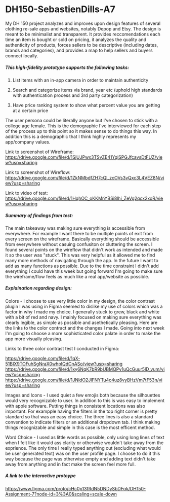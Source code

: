 # DH150-SebastienDills-A7
My DH 150 project analyzes and improves upon design features of several clothing re-sale apps and websites, notably Depop and Etsy. The design is meant to be minimalist and transparent. It provides reccomendations each time an item is bought or sold on pricing, it analyzes the quality and authenticity of products, forces sellers to be descriptive (including dates, brands and categories), and provides a map to help sellers and buyers connect locally. 

##### This high-fidelity prototype supports the following tasks:

1) List items with an in-app camera in order to maintain authenticity

2) Search and categorize items via brand, year etc (uphold high standards with authentication process and 3rd party categorization)

3) Have price ranking system to show what percent value you are getting at a certain price

The user persona could be literally anyone but I've chosen to stick with a college age female. This is the demographic I've interviewed for each step of the process up to this point so it makes sense to do things this way. In addition this is a demographic that I think highly represents my app/company values. 

Link to screenshot of Wireframe:
https://drive.google.com/file/d/1SjUJPwx3TSvZE41YqiSPGJfcavsDtFUZ/view?usp=sharing

Link to screenshot of Wireflow:
https://drive.google.com/file/d/1ZkNMbdfZH7cQl_zcOVs3vQxc3L4VEZ8N/view?usp=sharing

Link to video of test:
https://drive.google.com/file/d/1HqhOC_oKKMnYBSi8lhi_ZeVg2qcx2xoR/view?usp=sharing

##### Summary of findings from test: 

The main takeaway was making sure everything is accessible from everywhere. For example I want there to be multiple points of exit from every screen on the wireframe. Basically everything should be accessible from everywhere without casuing confusiton or cluttering the screen. I found several points on the wireflow that didn't work as intended and made it so the user was "stuck". This was very helpful as it allowed me to find many more methods of navigating through the app. In the future I want to add as many functions as possible. Due to the time constraint I didn't add everything I could have this week but going forward I'm going to make sure the wireframe/flow feels as much like a real app/website as possible. 

##### Explaination regarding design: 

Colors - I choose to use very little color in my design, the color contrast plugin I was using in Figma seemed to dislike my use of colors which was a factor in why I made my choice. I generally stuck to grew, black and white with a bit of red and navy. I mainly focused on making sure everything was clearly legible, as simple as possible and asethetically pleasing. Here are the links to the color contract and the changes I made. Going into next week I'm going to choose a more sophisticated color palate in order to make the app more visually pleasing. 

Links to three color contrast test I conducted in Figma:

https://drive.google.com/file/d/1qX-51BIX9TOFuhSgNraX0whpIQdCnASo/view?usp=sharing
https://drive.google.com/file/d/1xy6NqK7bR9bUBMQPv1uQcGuur5lD_vum/view?usp=sharing
https://drive.google.com/file/d/1JNldO2JlFNYTu4c4uz8vyBHzVm7tF53n/view?usp=sharing

Images and Icons - I used quiet a few emojis both because the silhouettes would very recognizable to user. In addition to this is was easy to implement with apple software. Putting things in consistent locations was also important. For exampple having the filters in the top right corner is pretty standard so that was an easy choice. The three lines is also a standard convention to indicate filters or an additional dropdown tab. I think making things recognizable and simple in this case is the most efficent method. 

Word Choice - I used as little words as possible, only using long lines of text when I felt like it would ass clarity or otherwise wouldn't take away from the exprience. The only time I really typed anything out (excluding what would be user generated text) was on the user profile page. I choose to do it this way because the page was otherwise empty and adding text didn't take away from anything and in fact make the screen feel more full. 

##### A link to the interactive protoype

https://www.figma.com/proto/cHc0p13fRdN5DNDySbDFqk/DH150-Assignment-7?node-id=3%3A0&scaling=scale-down



